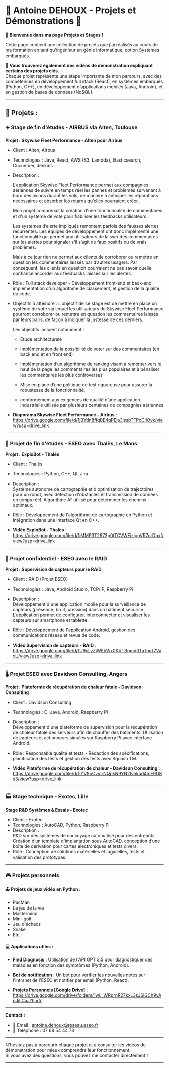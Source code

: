 # 🚀 **Antoine DEHOUX - Projets et Démonstrations** 🚀

👋 **Bienvenue dans ma page Projets et Stages !**

Cette page contient une collection de projets que j'ai réalisés au cours de ma formation en tant qu'ingénieur en génie informatique, option Systèmes embarqués.

🎥 **Vous trouverez également des vidéos de démonstration expliquant certains des projets clés**.  
Chaque projet représente une étape importante de mon parcours, avec des compétences en développement full stack (React), en systèmes embarqués (Python, C++), en développement d’applications mobiles (Java, Android), et en gestion de bases de données (NoSQL).

---

## **💼 Projets :**

### ✈️ **Stage de fin d'études - AIRBUS via Alten, Toulouse**

**Projet : Skywise Fleet Performance - Alten pour Airbus**

- Client : Alten, Airbus
- Technologies : Java, React, AWS (S3, Lambda), Elasticsearch, Cucumber, Jenkins
- Description :  

    L’application Skywise Fleet Performance permet aux compagnies aériennes de suivre en temps réel les pannes et problèmes survenant à bord des avions durant les vols, 
    de manière à anticiper les réparations nécessaires et absorber les retards qu’elles pourraient créer. 
    
    Mon projet comprenait la création d'une fonctionnalité de commentaires et d'un système de vote pour fiabiliser les feedbacks utilisateurs :
    
    Les systèmes d’alerte impliqués remontent parfois des fausses alertes récurrentes. 
    Les équipes de développement ont donc implémenté une fonctionnalité qui permet aux utilisateurs de laisser des commentaires sur les alertes 
    pour signaler s’il s’agit de faux positifs ou de vrais problèmes.
    
    Mais à ce jour rien ne permet aux clients de corroborer ou remettre en question les commentaires laissés par d’autres usagers. 
    Par conséquent, les clients en question pourraient ne pas savoir quelle confiance accorder aux feedbacks laissés sur les alertes.

- Rôle : Full stack developer - Développement front-end et back-end, implémentation d'un algorithme de classement, et gestion de la qualité du code.

- Objectifs à atteindre :
    L'objectif de ce stage est de mettre en place un système de vote via lequel les utilisateurs de Skywise Fleet Performance pourront corroborer
    ou remettre en question les commentaires laissés par leurs pairs, de façon à indiquer la justesse de ces derniers. 
    
    Les objectifs incluent notamment : 
    
    - Étude architecturale  
    
    - Implémentation de la possibilité de voter sur des commentaires (en back end et en front end) 
    
    - Implémentation d’un algorithme de ranking visant à remonter vers le haut de la page les commentaires les plus populaires et à pénaliser les commentaires les plus controversés 
    
    - Mise en place d’une politique de test rigoureuse pour assurer la robustesse de la fonctionnalité,
    - conformément aux exigences de qualité d’une application industrielle utilisée par plusieurs centaines de compagnies aériennes
  
- **Diaporama Skywise Fleet Performance - Airbus** :  
  https://drive.google.com/file/d/1jBYdn8ffqBE4qPEja3jssbTFPoClIOyk/view?usp=drive_link

---

### 🤖 **Projet de fin d'études - ESEO avec Thalès, Le Mans**

**Projet : ExploBot - Thalès**

- Client : Thalès
- Technologies : Python, C++, Qt, Jira
- Description :  
  Système autonome de cartographie et d'optimisation de trajectoires pour un robot, avec détection d'obstacles et transmission de données en temps réel. Algorithme A* utilisé pour déterminer les chemins optimaux.
- Rôle : Développement de l'algorithme de cartographie en Python et intégration dans une interface Qt en C++.

- **Vidéo ExploBot - Thalès** :  
  https://drive.google.com/file/d/1iMMP3T2973p0tTCVWFizippVR7orDbxf/view?usp=drive_link

---

### 🔐 **Projet confidentiel - ESEO avec le RAID**

**Projet : Supervision de capteurs pour le RAID**

- Client : RAID (Projet ESEO)
- Technologies : Java, Android Studio, TCP/IP, Raspberry Pi
- Description :  
  Développement d'une application mobile pour la surveillance de capteurs (présence, bruit, pression) dans un bâtiment sécurisé. L’application permet de configurer, interconnecter et visualiser les capteurs sur smartphone et tablette.
- Rôle : Développement de l'application Android, gestion des communications réseau et revue de code.

- **Vidéo Supervision de capteurs - RAID** :  
  https://drive.google.com/file/d/1U9cLyZiWEbWx0KVTBpmd0TaTmrf7VaxU/view?usp=drive_link

---

### 🌡️ **Projet ESEO avec Davidson Consulting, Angers**

**Projet : Plateforme de récupération de chaleur fatale - Davidson Consulting**

- Client : Davidson Consulting
- Technologies : C, Java, Android, Raspberry Pi
- Description :  
  Développement d'une plateforme de supervision pour la récupération de chaleur fatale des serveurs afin de chauffer des bâtiments. Utilisation de capteurs et actionneurs simulés sur Raspberry Pi avec interface Android.
- Rôle : Responsable qualité et tests - Rédaction des spécifications, planification des tests et gestion des tests avec Squash TM.

- **Vidéo Plateforme de récupération de chaleur - Davidson Consulting** :  
  https://drive.google.com/file/d/1iYV8nCvmrNQpkN9YN2Ivhkud4mE9OKs3/view?usp=drive_link

---

### 🏭 **Stage technique - Exotec, Lille**

**Stage R&D Systèmes & Essais - Exotec**

- Client : Exotec
- Technologies : AutoCAD, Python, Raspberry Pi
- Description :  
  R&D sur des systèmes de convoyage automatisé pour des entrepôts. Création d’un template d'implantation sous AutoCAD, conception d’une boîte de dérivation pour cartes électroniques et tests divers.
- Rôle : Conception de solutions matérielles et logicielles, tests et validation des prototypes.

---

### 🎮 **Projets personnels**

#### 🕹️ **Projets de jeux vidéo en Python** :
- PacMan
- Le jeu de la vie
- Mastermind
- Mini-golf
- Jeu d'échecs
- Snake
- Etc.

#### 💻 **Applications utiles** :
- **Find Diagnosis** : Utilisation de l'API GPT 3.5 pour diagnostiquer des maladies en fonction des symptômes (Python, Android).
- **Bot de notification** : Un bot pour vérifier les nouvelles notes sur l'intranet de l'ESEO et notifier par email (Python, React).

- **Projets Personnels [Google Drive]** :  
  https://drive.google.com/drive/folders/1wL_WRprnR27kxL3sJ6IGCh9vApJjLCaJ?hl=fr

---

**Contact :**

- 📧 Email : antoine.dehoux@reseau.eseo.fr  
- 📱 Téléphone : 07 68 54 44 73

---

N'hésitez pas à parcourir chaque projet et à consulter les vidéos de démonstration pour mieux comprendre leur fonctionnement.  
Si vous avez des questions, vous pouvez me contacter directement !

---
